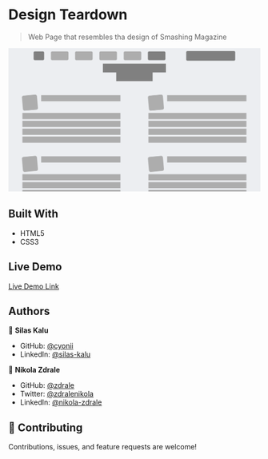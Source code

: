 # Design Teardown

 > Web Page that resembles tha design of Smashing Magazine

 ![screenshot](DTScreenShot.png)


 ## Built With

 - HTML5
 - CSS3

 ## Live Demo

 [Live Demo Link](https://raw.githack.com/zdrale/DesignTearDown/Fature-Branch/index.html)

 ## Authors

 👤 **Silas Kalu**

 - GitHub: [@cyonii ](https://github.com/cyonii )
 - LinkedIn: [@silas-kalu](https://www.linkedin.com/in/silas-kalu-2a9a13199/ )

 👤 **Nikola Zdrale**

 - GitHub: [@zdrale](https://github.com/zdrale)
 - Twitter: [@zdralenikola](https://twitter.com/zdralenikola)
 - LinkedIn: [@nikola-zdrale](https://www.linkedin.com/in/nikola-zdrale/)

 ## 🤝 Contributing

 Contributions, issues, and feature requests are welcome!
